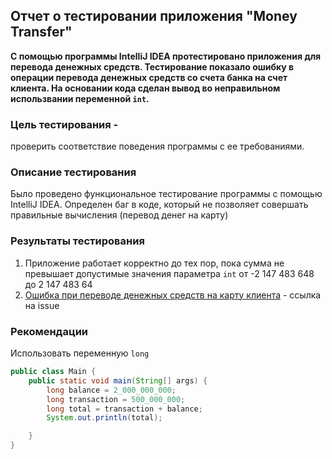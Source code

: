 ## Отчет о тестировании приложения "Money Transfer"
**С помощью программы IntelliJ IDEA протестировано приложения для перевода денежных средств. Тестирование показало ошибку в операции перевода денежных средств со счета банка на счет клиента. 
На основании кода сделан вывод во неправильном использвании переменной `int`.**

### Цель тестирования - 

проверить соответствие поведения программы с ее требованиями.

### Описание тестирования

 Было проведено функциональное тестирование программы с помощью IntelliJ IDEA. Определен баг в коде, который не позволяет совершать правильные вычисления (перевод денег на карту)

### Результаты тестирования

1. Приложение работает корректно до тех пор, пока сумма не превышает допустимые значения параметра `int` от -2 147 483 648 до 2 147 483 64
2. [Ошибка при переводе денежных средств на карту клиента](https://github.com/baskrasen/javaqa-homeworksprogramming_1.2-moneytransfer/issues/1) - ссылка на issue 
### Рекомендации
Использовать переменную `long`  
```java
public class Main {
    public static void main(String[] args) {
        long balance = 2_000_000_000;
        long transaction = 500_000_000;
        long total = transaction + balance;
        System.out.println(total);

    }
}
```